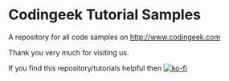 # Codingeek Tutorial Samples
A repository for all code samples on http://www.codingeek.com

Thank you very much for visiting us.

If you find this repository/tutorials helpful then [![ko-fi](https://www.ko-fi.com/img/githubbutton_sm.svg)](https://ko-fi.com/K3K71M6XO)
